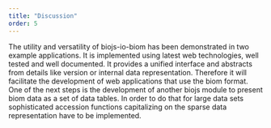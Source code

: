 ```yaml
---
title: "Discussion"
order: 5
---
```

The utility and versatility of biojs-io-biom has been demonstrated in two example applications.
It is implemented using latest web technologies, well tested and well documented.
It provides a unified interface and abstracts from details like version or internal data representation.
Therefore it will facilitate the development of web applications that use the biom format.
One of the next steps is the development of another biojs module to present biom data as a set of data tables.
In order to do that for large data sets sophisticated accession functions capitalizing on the sparse data representation
have to be implemented.
